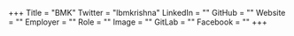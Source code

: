+++
Title = "BMK"
Twitter = "lbmkrishna"
LinkedIn = ""
GitHub = ""
Website = ""
Employer = ""
Role = ""
Image = ""
GitLab = ""
Facebook = ""
+++

